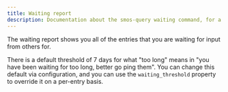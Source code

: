 ```yaml
---
title: Waiting report
description: Documentation about the smos-query waiting command, for a report of what you are waiting for sorted by how long you have been waiting for it
---
```


The waiting report shows you all of the entries that you are waiting for input from others for.

There is a default threshold of 7 days for what "too long" means in "you have been waiting for too long, better go ping them".
You can change this default via configuration, and you can use the `waiting_threshold` property to override it on a per-entry basis.

<div id="cast"></div>
<script src=/assets/asciinema-player.js></script>
<script>
  AsciinemaPlayer.create('/casts/waiting.cast', document.getElementById('cast'), {
    autoPlay: true,
    preload: true,
    loop: true,
  });
</script>
